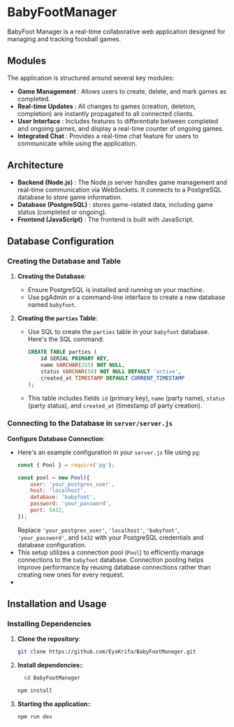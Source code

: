 # BabyFootManager
BabyFoot Manager is a real-time collaborative web application designed for managing and tracking foosball games.

## Modules

The application is structured around several key modules:

- **Game Management** : Allows users to create, delete, and mark games as completed.
- **Real-time Updates** : All changes to games (creation, deletion, completion) are instantly propagated to all connected clients.
- **User Interface** : Includes features to differentiate between completed and ongoing games, and display a real-time counter of ongoing games.
- **Integrated Chat** : Provides a real-time chat feature for users to communicate while using the application.

## Architecture
- **Backend (Node.js)** : The Node.js server handles game management and real-time communication via WebSockets. It connects to a PostgreSQL database to store game information.
- **Database (PostgreSQL)** : stores game-related data, including game status (completed or ongoing).
- **Frontend (JavaScript)** : The frontend is built with JavaScript.
  
## Database Configuration
### Creating the Database and Table

1. **Creating the Database**:
   - Ensure PostgreSQL is installed and running on your machine.
   - Use pgAdmin or a command-line interface to create a new database named `babyfoot`.

2. **Creating the `parties` Table**:
   - Use SQL to create the `parties` table in your `babyfoot` database. Here's the SQL command:
     ```sql
     CREATE TABLE parties (
         id SERIAL PRIMARY KEY,
         name VARCHAR(255) NOT NULL,
         status VARCHAR(50) NOT NULL DEFAULT 'active',
         created_at TIMESTAMP DEFAULT CURRENT_TIMESTAMP
     );
     ```
   - This table includes fields `id` (primary key), `name` (party name), `status` (party status), and `created_at` (timestamp of party creation).

### Connecting to the Database in `server/server.js`
**Configure Database Connection**:
   - Here's an example configuration in your `server.js` file using `pg`:
     ```javascript
     const { Pool } = require('pg');

     const pool = new Pool({
         user: 'your_postgres_user',
         host: 'localhost',
         database: 'babyfoot',
         password: 'your_password',
         port: 5432,
     });
     ```
     Replace `'your_postgres_user'`, `'localhost'`, `'babyfoot'`, `'your_password'`, and `5432` with your PostgreSQL credentials and database configuration.
   - This setup utilizes a connection pool (`Pool`) to efficiently manage connections to the `babyfoot` database. Connection pooling helps improve performance by reusing database connections rather than creating new ones for every request.
   - 
## Installation and Usage

### Installing Dependencies

1. **Clone the repository**:
     ```bash
     git clone https://github.com/EyaKrifa/BabyFootManager.git
     ```
2. **Install dependencies:**:
   ```bash
     cd BabyFootManager
     ```
      ```bash
     npm install
     ```
3. **Starting the application:**:
     ```bash
     npm run dev
     ```

